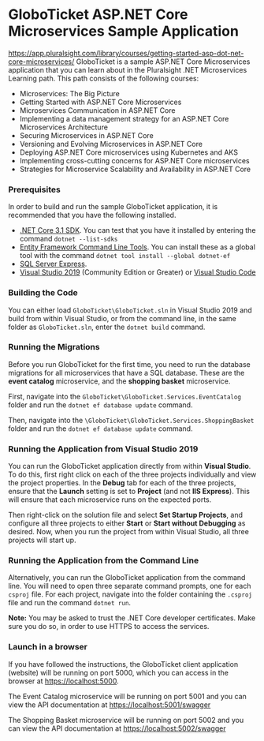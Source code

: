 # GloboTicket ASP.NET Core Microservices Sample Application
https://app.pluralsight.com/library/courses/getting-started-asp-dot-net-core-microservices/
GloboTicket is a sample ASP.NET Core Microservices application that you can learn about in the Pluralsight .NET Microservices Learning path. This path consists of the following courses:

- Microservices: The Big Picture
- Getting Started with ASP.NET Core Microservices
- Microservices Communication in ASP.NET Core
- Implementing a data management strategy for an ASP.NET Core Microservices Architecture
- Securing Microservices in ASP.NET Core
- Versioning and Evolving Microservices in ASP.NET Core
- Deploying ASP.NET Core microservices using Kubernetes and AKS
- Implementing cross-cutting concerns for ASP.NET Core microservices
- Strategies for Microservice Scalability and Availability in ASP.NET Core

### Prerequisites

In order to build and run the sample GloboTicket application, it is recommended that you have the following installed.

- [.NET Core 3.1 SDK](https://dotnet.microsoft.com/download). You can test that you have it installed by entering the command `dotnet --list-sdks`
- [Entity Framework Command Line Tools](https://docs.microsoft.com/en-us/ef/core/miscellaneous/cli/dotnet). You can install these as a global tool with the command `dotnet tool install --global dotnet-ef`
- [SQL Server Express](https://docs.microsoft.com/en-us/sql/sql-server/editions-and-components-of-sql-server-version-15?view=sql-server-ver15).
- [Visual Studio 2019](https://visualstudio.microsoft.com/vs/) (Community Edition or Greater) or [Visual Studio Code](https://code.visualstudio.com/)

### Building the Code

You can either load `GloboTicket\GloboTicket.sln` in Visual Studio 2019 and build from within Visual Studio, or from the command line, in the same folder as `GloboTicket.sln`, enter the `dotnet build` command.

### Running the Migrations
Before you run GloboTicket for the first time, you need to run the database migrations for all microservices that have a SQL database. These are the **event catalog** microservice, and the **shopping basket** microservice.

First, navigate into the `GloboTicket\GloboTicket.Services.EventCatalog` folder and run the `dotnet ef database update` command.

Then, navigate into the `\GloboTicket\GloboTicket.Services.ShoppingBasket` folder and run the `dotnet ef database update` command.

### Running the Application from Visual Studio 2019
You can run the GloboTicket application directly from within **Visual Studio**. To do this, first right click on each of the three projects individually and view the project properties. In the **Debug** tab for each of the three projects, ensure that the **Launch** setting is set to **Project** (and not **IIS Express**). This will ensure that each microservice runs on the expected ports. 

Then right-click on the solution file and select **Set Startup Projects**, and configure all three projects to either **Start** or **Start without Debugging** as desired. Now, when you run the project from within Visual Studio, all three projects will start up.

### Running the Application from the Command Line
Alternatively, you can run the GloboTicket application from the command line. You will need to open three separate command prompts, one for each `csproj` file. For each project, navigate into the folder containing the `.csproj` file and run the command `dotnet run`.

**Note:** You may be asked to trust the .NET Core developer certificates. Make sure you do so, in order to use HTTPS to access the services.

### Launch in a browser
If you have followed the instructions, the GloboTicket client application (website) will be running on port 5000, which you can access in the browser at [https://localhost:5000](https://localhost:5000).

The Event Catalog microservice will be running on port 5001 and you can view the API documentation at [https://localhost:5001/swagger](https://localhost:5001/swagger)

The Shopping Basket microservice will be running on port 5002 and you can view the API documentation at [https://localhost:5002/swagger](https://localhost:5002/swagger)




